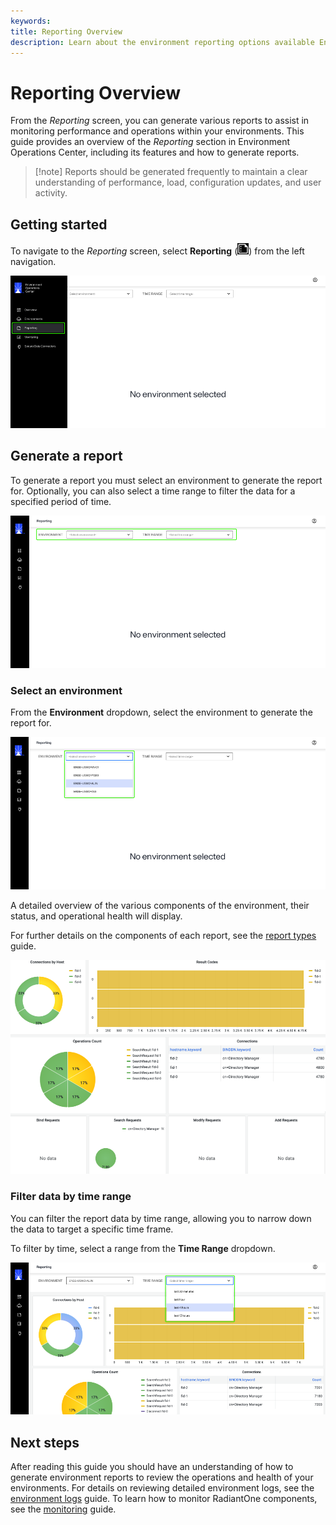 ```yaml
---
keywords:
title: Reporting Overview
description: Learn about the environment reporting options available Environment Operations Center.
---
```

# Reporting Overview

From the *Reporting* screen, you can generate various reports to assist in monitoring performance and operations within your environments. This guide provides an overview of the *Reporting* section in Environment Operations Center, including its features and how to generate reports. 

>[!note] Reports should be generated frequently to maintain a clear understanding of performance, load, configuration updates, and user activity.

## Getting started

To navigate to the *Reporting* screen, select **Reporting** (![image description](Media/report-icon.png)) from the left navigation.

![image description](Media/select-reporting.png)

## Generate a report

To generate a report you must select an environment to generate the report for. Optionally, you can also select a time range to filter the data for a specified period of time. 

![image description](Media/reporting-dropdowns.png)

### Select an environment

From the **Environment** dropdown, select the environment to generate the report for.

![image description](Media/env-dropdown.png)

A detailed overview of the various components of the environment, their status, and operational health will display.

For further details on the components of each report, see the [report types](report-types.md) guide.

![image description](Media/report-details.png)

### Filter data by time range

You can filter the report data by time range, allowing you to narrow down the data to target a specific time frame.

To filter by time, select a range from the **Time Range** dropdown.

![image description](Media/time-range-dropdown.png)

## Next steps

After reading this guide you should have an understanding of how to generate environment reports to review the operations and health of your environments. For details on reviewing detailed environment logs, see the [environment logs](../environments/logging/environment-logs.md) guide. To learn how to monitor RadiantOne components, see the [monitoring](../monitoring/monitoring-overview.md) guide.
